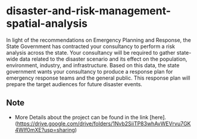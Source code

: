 # disaster-and-risk-management-spatial-analysis
In light of the recommendations on Emergency Planning and Response, the State Government has contracted your consultancy to perform a risk analysis across the state. Your consultancy will be required to gather state-wide data related to the disaster scenario and its effect on the population, environment, industry, and infrastructure. Based on this data, the state government wants your consultancy to produce a response plan for emergency response teams and the general public. This response plan will prepare the target audiences for future disaster events.

## Note
- More Details about the project can be found in the link [here].(https://drive.google.com/drive/folders/1Nvb2SiiTP83whAvWEVrvu7GK4WIf0mXE?usp=sharing)


